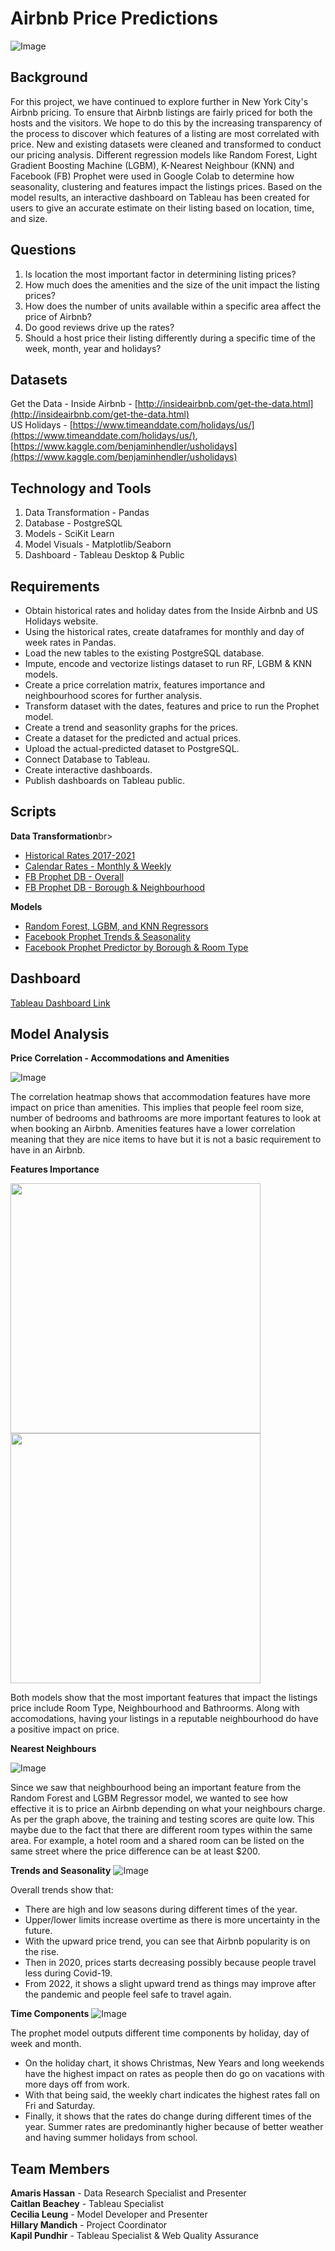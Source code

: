 # Airbnb Price Predictions

![Image](https://vastphotos.com/files/uploads/photos/10318/high-resolution-new-york-skyline-sunset-l.jpg)

## Background

For this project, we have continued to explore further in New York City's Airbnb pricing.  To ensure that Airbnb listings are fairly priced for both the hosts and the visitors. We hope to do this by the increasing transparency of the process to discover which features of a listing are most correlated with price.  New and existing datasets were cleaned and transformed to conduct our pricing analysis.  Different regression models like Random Forest, Light Gradient Boosting Machine (LGBM), K-Nearest Neighbour (KNN) and Facebook (FB) Prophet were used in Google Colab to determine how seasonality, clustering and features impact the listings prices.  Based on the model results, an interactive dashboard on Tableau has been created for users to give an accurate estimate on their listing based on location, time, and size. 


## Questions

1.	Is location the most important factor in determining listing prices?
2.	How much does the amenities and the size of the unit impact the listing prices?
3.	How does the number of units available within a specific area affect the price of Airbnb?
4.	Do good reviews drive up the rates?
5.	Should a host price their listing differently during a specific time of the week, month, year and holidays?

## Datasets
Get the Data - Inside Airbnb - [http://insideairbnb.com/get-the-data.html](http://insideairbnb.com/get-the-data.html)<br>
US Holidays - [https://www.timeanddate.com/holidays/us/](https://www.timeanddate.com/holidays/us/), [https://www.kaggle.com/benjaminhendler/usholidays](https://www.kaggle.com/benjaminhendler/usholidays)

## Technology and Tools 
1. Data Transformation - Pandas
2. Database - PostgreSQL
3. Models - SciKit Learn
4. Model Visuals - Matplotlib/Seaborn
5. Dashboard - Tableau Desktop & Public


## Requirements

* Obtain historical rates and holiday dates from the Inside Airbnb and US Holidays website.
* Using the historical rates, create dataframes for monthly and day of week rates in Pandas.
* Load the new tables to the existing PostgreSQL database.
* Impute, encode and vectorize listings dataset to run RF, LGBM & KNN models.
* Create a price correlation matrix, features importance and neighbourhood scores for further analysis.
* Transform dataset with the dates, features and price to run the Prophet model.
* Create a trend and seasonlity graphs for the prices.
* Create a dataset for the predicted and actual prices.
* Upload the actual-predicted dataset to PostgreSQL.
* Connect Database to Tableau.
* Create interactive dashboards.
* Publish dashboards on Tableau public.


## Scripts


<b>Data Transformation</b>br>
* [Historical Rates 2017-2021](https://github.com/kman4/AirbnbPredictions/blob/main/Data/Transformation/Data%20Transformation%20-%202017-2021%20Calendar%20Rates.ipynb)<br>
* [Calendar Rates - Monthly & Weekly](https://github.com/kman4/AirbnbPredictions/blob/main/Data/Transformation/Data%20Transformation%20-%202017-2021%20Calendar%20Rates.ipynb)<br>
* [FB Prophet DB - Overall](https://github.com/kman4/AirbnbPredictions/blob/main/Model/Prophet/FB%20Prophet%20Overall/Data%20Transformation/Data%20Transformation%20-%20Prophet%20Overall.ipynb)
* [FB Prophet DB - Borough & Neighbourhood](https://github.com/kman4/AirbnbPredictions/blob/main/Data/Transformation/Data%20Transformation%20-%20Prophet%20Borough%20%26%20Neighbourhood.ipynb)


<b>Models</b><br>

* [Random Forest, LGBM, and KNN Regressors](https://github.com/kman4/AirbnbPredictions/blob/main/Model/Regressor/RF_LGBM_KNN_Models.ipynb)<br>
* [Facebook Prophet Trends & Seasonality](https://github.com/kman4/AirbnbPredictions/blob/main/Model/Prophet/FB%20Prophet%20Overall/Prophet_Overall.ipynb)<br>
* [Facebook Prophet Predictor by Borough & Room Type](https://github.com/kman4/AirbnbPredictions/blob/main/Model/Prophet/FB%20Prophet%20-%20Borough%20%26%20Room%20Type/Prophet_Borough%20%26%20Room%20Type.ipynb)

## Dashboard
[Tableau Dashboard Link](https://public.tableau.com/profile/kapil.pundhir#!/vizhome/AirBnb_Dashboard/AirBnbAnalysis?publish=yes)

## Model Analysis

**Price Correlation - Accommodations and Amenities**

![Image](https://github.com/kman4/AirbnbPredictions/blob/main/Images/Regressor/price_correlation.png)

The correlation heatmap shows that accommodation features have more impact on price than amenities.  This implies that people feel room size, number of bedrooms and bathrooms are more important features to look at when booking an Airbnb.  Amenities features have a lower correlation meaning that they are nice items to have but it is not a basic requirement to have in an Airbnb.

**Features Importance**

<p float="left">
  <img src="https://github.com/kman4/AirbnbPredictions/blob/main/Images/Regressor/rf_feature_importance.png" width="400">
  <img src="https://github.com/kman4/AirbnbPredictions/blob/main/Images/Regressor/lgbm_feature_importance.png" width="400"> 
</p>

Both models show that the most important features that impact the listings price include Room Type, Neighbourhood and Bathroorms.  Along with accomodations, having your listings in a reputable neighbourhood do have a positive impact on price.

**Nearest Neighbours**


![Image](https://github.com/kman4/AirbnbPredictions/blob/main/Images/Regressor/knn.png)

Since we saw that neighbourhood being an important feature from the Random Forest and LGBM Regressor model, we wanted to see how effective it is to price an Airbnb depending on what your neighbours charge.  As per the graph above, the training and testing scores are quite low.  This maybe due to the fact that there are different room types within the same area.  For example, a hotel room and a shared room can be listed on the same street where the price difference can be at least $200.


**Trends and Seasonality**
![Image](https://github.com/kman4/AirbnbPredictions/blob/main/Images/FB%20Prophet/Price_Predict_Overall.png)

Overall trends show that:
* There are high and low seasons during different times of the year. 
* Upper/lower limits increase overtime as there is more uncertainty in the future.
* With the upward price trend, you can see that Airbnb popularity is on the rise.
* Then in 2020, prices starts decreasing possibly because people travel less during Covid-19.
* From 2022, it shows a slight upward trend as things may improve after the pandemic and people feel safe to travel again.

**Time Components**
![Image](https://github.com/kman4/AirbnbPredictions/blob/main/Images/FB%20Prophet/Price_Predict_Components.png)

The prophet model outputs different time components by holiday, day of week and month.  
* On the holiday chart, it shows Christmas, New Years and long weekends have the highest impact on rates as people then do go on vacations with more days off from work.
* With that being said, the weekly chart indicates the highest rates fall on Fri and Saturday.
* Finally, it shows that the rates do change during different times of the year.  Summer rates are predominantly higher because of better weather and having summer holidays from school.


## Team Members

**Amaris Hassan** - Data Research Specialist and Presenter<br>
**Caitlan Beachey** - Tableau Specialist <br>
**Cecilia Leung** - Model Developer and Presenter <br>
**Hillary Mandich** - Project Coordinator <br>
**Kapil Pundhir** - Tableau Specialist & Web Quality Assurance


